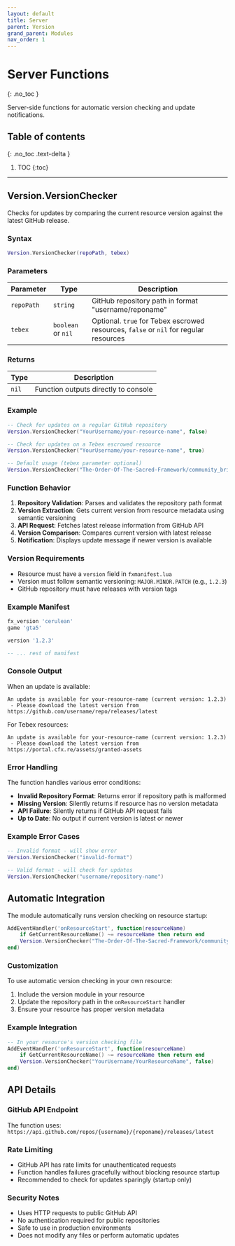```yaml
---
layout: default
title: Server
parent: Version
grand_parent: Modules
nav_order: 1
---
```


# Server Functions
{: .no_toc }

Server-side functions for automatic version checking and update notifications.

## Table of contents
{: .no_toc .text-delta }

1. TOC
{:toc}

---

## Version.VersionChecker

Checks for updates by comparing the current resource version against the latest GitHub release.

### Syntax

```lua
Version.VersionChecker(repoPath, tebex)
```

### Parameters

| Parameter | Type | Description |
|-----------|------|-------------|
| `repoPath` | `string` | GitHub repository path in format "username/reponame" |
| `tebex` | `boolean` or `nil` | Optional. `true` for Tebex escrowed resources, `false` or `nil` for regular resources |

### Returns

| Type | Description |
|------|-------------|
| `nil` | Function outputs directly to console |

### Example

```lua
-- Check for updates on a regular GitHub repository
Version.VersionChecker("YourUsername/your-resource-name", false)

-- Check for updates on a Tebex escrowed resource
Version.VersionChecker("YourUsername/your-resource-name", true)

-- Default usage (tebex parameter optional)
Version.VersionChecker("The-Order-Of-The-Sacred-Framework/community_bridge")
```

### Function Behavior

1. **Repository Validation**: Parses and validates the repository path format
2. **Version Extraction**: Gets current version from resource metadata using semantic versioning
3. **API Request**: Fetches latest release information from GitHub API
4. **Version Comparison**: Compares current version with latest release
5. **Notification**: Displays update message if newer version is available

### Version Requirements

- Resource must have a `version` field in `fxmanifest.lua`
- Version must follow semantic versioning: `MAJOR.MINOR.PATCH` (e.g., `1.2.3`)
- GitHub repository must have releases with version tags

### Example Manifest

```lua
fx_version 'cerulean'
game 'gta5'

version '1.2.3'

-- ... rest of manifest
```

### Console Output

When an update is available:

```
An update is available for your-resource-name (current version: 1.2.3)
 - Please download the latest version from https://github.com/username/repo/releases/latest
```

For Tebex resources:

```
An update is available for your-resource-name (current version: 1.2.3)
 - Please download the latest version from https://portal.cfx.re/assets/granted-assets
```

### Error Handling

The function handles various error conditions:

- **Invalid Repository Format**: Returns error if repository path is malformed
- **Missing Version**: Silently returns if resource has no version metadata
- **API Failure**: Silently returns if GitHub API request fails
- **Up to Date**: No output if current version is latest or newer

### Example Error Cases

```lua
-- Invalid format - will show error
Version.VersionChecker("invalid-format")

-- Valid format - will check for updates
Version.VersionChecker("username/repository-name")
```

## Automatic Integration

The module automatically runs version checking on resource startup:

```lua
AddEventHandler('onResourceStart', function(resourceName)
    if GetCurrentResourceName() ~= resourceName then return end
    Version.VersionChecker("The-Order-Of-The-Sacred-Framework/community_bridge")
end)
```

### Customization

To use automatic version checking in your own resource:

1. Include the version module in your resource
2. Update the repository path in the `onResourceStart` handler
3. Ensure your resource has proper version metadata

### Example Integration

```lua
-- In your resource's version checking file
AddEventHandler('onResourceStart', function(resourceName)
    if GetCurrentResourceName() ~= resourceName then return end
    Version.VersionChecker("YourUsername/YourResourceName", false)
end)
```

## API Details

### GitHub API Endpoint

The function uses: `https://api.github.com/repos/{username}/{reponame}/releases/latest`

### Rate Limiting

- GitHub API has rate limits for unauthenticated requests
- Function handles failures gracefully without blocking resource startup
- Recommended to check for updates sparingly (startup only)

### Security Notes

- Uses HTTP requests to public GitHub API
- No authentication required for public repositories
- Safe to use in production environments
- Does not modify any files or perform automatic updates
